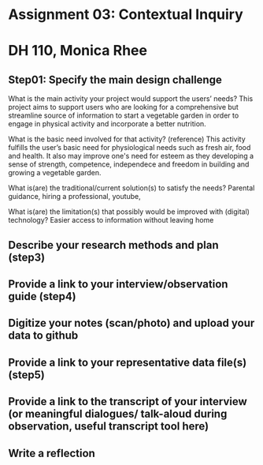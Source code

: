 # Assignment 03: Contextual Inquiry
# DH 110, Monica Rhee

## Step01: Specify the main design challenge 
What is the main activity your project would support the users’ needs?
This project aims to support users who are looking for a comprehensive but streamline source of information to start a vegetable garden in order to engage in physical activity and incorporate a better nutrition.

What is the basic need involved for that activity? (reference)
This activity fulfills the user’s basic need for physiological needs such as fresh air, food and health. It also may improve one's need for esteem as they developing a sense of strength, competence, independece and freedom in building and growing a vegetable garden.

What is(are) the traditional/current solution(s) to satisfy the needs?
Parental guidance, hiring a professional, youtube, 

What is(are) the limitation(s) that possibly would be improved with (digital) technology?
Easier access to information without leaving home

## Describe your research methods and plan (step3)


## Provide a link to your interview/observation guide (step4) 


## Digitize your notes (scan/photo) and upload your data to github

## Provide a link to your representative data file(s) (step5)

## Provide a link to the transcript of your interview (or meaningful dialogues/ talk-aloud during observation, useful transcript tool here) 

## Write a reflection

